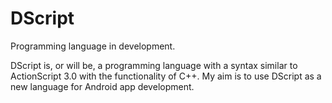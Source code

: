 # DScript
Programming language in development.

DScript is, or will be, a programming language with a syntax similar to ActionScript 3.0 with the functionality of C++. My aim is to use DScript as a new language for Android app development.

